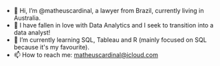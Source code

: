 - 👋 Hi, I’m @matheuscardinal, a lawyer from Brazil, currently living in Australia.
- 👀 I have fallen in love with Data Analytics and I seek to transition into a data analyst!
- 🌱 I’m currently learning SQL, Tableau and R (mainly focused on SQL because it's my favourite).
- 📫 How to reach me: matheuscardinal@icloud.com

<!---
matheuscardinal/matheuscardinal is a ✨ special ✨ repository because its `README.md` (this file) appears on your GitHub profile.
You can click the Preview link to take a look at your changes.
--->
